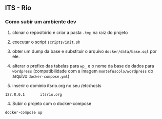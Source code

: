 ## ITS - Rio

### Como subir um ambiente dev

1. clonar o repositório e criar a pasta `.tmp` na raiz do projeto

2. executar o script `scripts/init.sh`

3. obter um dump da base e substituir o arquivo `docker/data/base.sql` por ele.

4. alterar o prefixo das tabelas para `wp_` e o nome da base de dados para `wordpress` (compatibilidade com a imagem `montefuscolo/wordpress` do arquivo `docker-compose.yml`)

3. inserir o dominio itsrio.org no seu /etc/hosts

```
127.0.0.1    	itsrio.org
``` 

4. Subir o projeto com o docker-compose

```
docker-compose up
```

